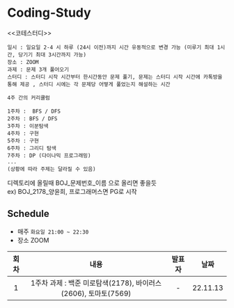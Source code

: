 # Coding-Study
<<코테스터디>>  
```
일시 : 일요일 2-4 시 하루 (24시 이전)까지 시간 유동적으로 변경 가능 (미루기 최대 1시간, 당기기 최대 3시간까지 가능)
장소 : ZOOM
과제 : 문제 3개 풀어오기
스터디 : 스터디 시작 시간부터 한시간동안 문제 풀기, 문제는 스터디 시작 시간에 카톡방을 통해 제공 , 스터디 시에는 각 문제당 어떻게 풀었는지 해설하는 시간 

4주 간의 커리큘럼

1주차 :  BFS / DFS
2주차 : BFS / DFS
3주차 : 이분탐색
4주차 : 구현
5주차 : 구현
6주차 : 그리디 탐색
7주차 : DP (다이나믹 프로그래밍)
...
(상황에 따라 주제는 달라질 수 있음)

```  


디렉토리에 올릴때 BOJ_문제번호_이름 으로 올리면 좋을듯  
ex) BOJ_2178_양윤희, 프로그래머스면 PG로 시작  


## Schedule
- 매주  `화요일 21:00 ~ 22:30`  
- 장소 ZOOM

|회차|내용|발표자|날짜|
| :---: | :---: | :---: | :---: |
| 1 | 1주차 과제 : 백준 미로탐색(2178), 바이러스(2606), 토마토(7569) | - | 22.11.13 |
